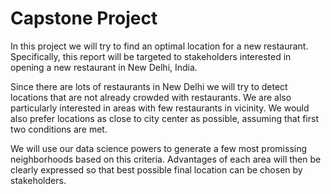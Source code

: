 # Capstone Project
In this project we will try to find an optimal location for a new restaurant. Specifically, this report will be targeted to stakeholders interested in opening a new restaurant in New Delhi, India.

Since there are lots of restaurants in New Delhi we will try to detect locations that are not already crowded with restaurants. We are also particularly interested in areas with few restaurants in vicinity. We would also prefer locations as close to city center as possible, assuming that first two conditions are met.

We will use our data science powers to generate a few most promissing neighborhoods based on this criteria. Advantages of each area will then be clearly expressed so that best possible final location can be chosen by stakeholders.
